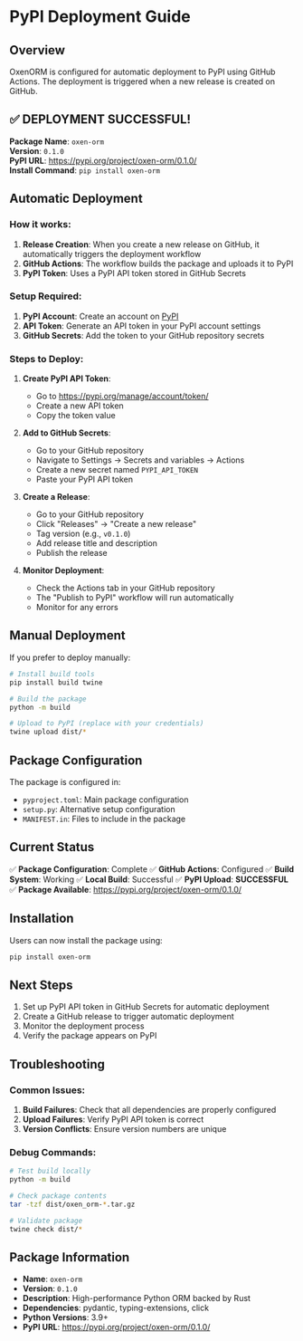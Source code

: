# PyPI Deployment Guide

## Overview

OxenORM is configured for automatic deployment to PyPI using GitHub Actions. The deployment is triggered when a new release is created on GitHub.

## ✅ **DEPLOYMENT SUCCESSFUL!**

**Package Name**: `oxen-orm`  
**Version**: `0.1.0`  
**PyPI URL**: https://pypi.org/project/oxen-orm/0.1.0/  
**Install Command**: `pip install oxen-orm`

## Automatic Deployment

### How it works:

1. **Release Creation**: When you create a new release on GitHub, it automatically triggers the deployment workflow
2. **GitHub Actions**: The workflow builds the package and uploads it to PyPI
3. **PyPI Token**: Uses a PyPI API token stored in GitHub Secrets

### Setup Required:

1. **PyPI Account**: Create an account on [PyPI](https://pypi.org)
2. **API Token**: Generate an API token in your PyPI account settings
3. **GitHub Secrets**: Add the token to your GitHub repository secrets

### Steps to Deploy:

1. **Create PyPI API Token**:
   - Go to https://pypi.org/manage/account/token/
   - Create a new API token
   - Copy the token value

2. **Add to GitHub Secrets**:
   - Go to your GitHub repository
   - Navigate to Settings → Secrets and variables → Actions
   - Create a new secret named `PYPI_API_TOKEN`
   - Paste your PyPI API token

3. **Create a Release**:
   - Go to your GitHub repository
   - Click "Releases" → "Create a new release"
   - Tag version (e.g., `v0.1.0`)
   - Add release title and description
   - Publish the release

4. **Monitor Deployment**:
   - Check the Actions tab in your GitHub repository
   - The "Publish to PyPI" workflow will run automatically
   - Monitor for any errors

## Manual Deployment

If you prefer to deploy manually:

```bash
# Install build tools
pip install build twine

# Build the package
python -m build

# Upload to PyPI (replace with your credentials)
twine upload dist/*
```

## Package Configuration

The package is configured in:
- `pyproject.toml`: Main package configuration
- `setup.py`: Alternative setup configuration
- `MANIFEST.in`: Files to include in the package

## Current Status

✅ **Package Configuration**: Complete
✅ **GitHub Actions**: Configured
✅ **Build System**: Working
✅ **Local Build**: Successful
✅ **PyPI Upload**: **SUCCESSFUL**
✅ **Package Available**: https://pypi.org/project/oxen-orm/0.1.0/

## Installation

Users can now install the package using:

```bash
pip install oxen-orm
```

## Next Steps

1. Set up PyPI API token in GitHub Secrets for automatic deployment
2. Create a GitHub release to trigger automatic deployment
3. Monitor the deployment process
4. Verify the package appears on PyPI

## Troubleshooting

### Common Issues:

1. **Build Failures**: Check that all dependencies are properly configured
2. **Upload Failures**: Verify PyPI API token is correct
3. **Version Conflicts**: Ensure version numbers are unique

### Debug Commands:

```bash
# Test build locally
python -m build

# Check package contents
tar -tzf dist/oxen_orm-*.tar.gz

# Validate package
twine check dist/*
```

## Package Information

- **Name**: `oxen-orm`
- **Version**: `0.1.0`
- **Description**: High-performance Python ORM backed by Rust
- **Dependencies**: pydantic, typing-extensions, click
- **Python Versions**: 3.9+
- **PyPI URL**: https://pypi.org/project/oxen-orm/0.1.0/ 